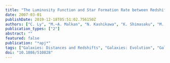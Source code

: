 ```yaml
---
title: "The Luminosity Function and Star Formation Rate between Redshifts of 0.07 and 1.47 for Narrowband Emitters in the Subaru Deep Field"
date: 2007-03-01
publishDate: 2019-12-18T05:51:02.756150Z
authors: ["C. Ly", "M.~A. Malkan", "N. Kashikawa", "K. Shimasaku", "M. Doi", "T. Nagao", "M. Iye", "T. Kodama", "T. Morokuma", "K. Motohara"]
publication_types: ["2"]
abstract: ""
featured: false
publication: "*apj*"
tags: ["Galaxies: Distances and Redshifts", "Galaxies: Evolution", "Galaxies: Luminosity Function", "Mass Function", "Galaxies: Photometry"]
doi: "10.1086/510828"
---
```


